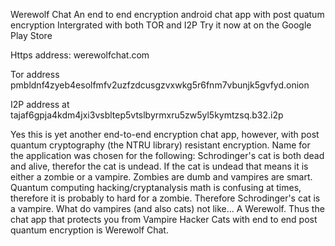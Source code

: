 Werewolf Chat 
An end to end encryption android chat app with post quatum encryption
Intergrated with both TOR and I2P
Try it now at on the Google Play Store

Https address: werewolfchat.com

Tor address pmbldnf4zyeb4esolfmfv2uzfzdcusgzvxwkg5r6fnm7vbunjk5gvfyd.onion

I2P address at tajaf6gpja4kdm4jxi3vsbltep5vtslbyrmxru5zw5yl5kymtzsq.b32.i2p


Yes this is yet another end-to-end encryption chat app, however, with post quantum cryptography (the NTRU library) resistant encryption. 
Name for the application was chosen for the following: Schrodinger's cat is both dead and alive, therefor the cat is undead. 
If the cat is undead that means it is either a zombie or a vampire. 
Zombies are dumb and vampires are smart. 
Quantum computing hacking/cryptanalysis math is confusing at times, therefore it is probably to hard for a zombie. 
Therefore Schrodinger's cat is a vampire. What do vampires (and also cats) not like... 
A Werewolf. 
Thus the chat app that protects you from Vampire Hacker Cats with end to end post quantum encryption is Werewolf Chat.

